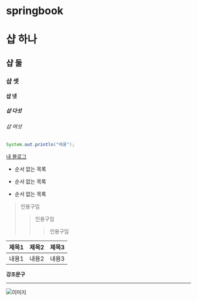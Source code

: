 # springbook

# 샵 하나
## 샵 둘
### 샵 셋
#### 샵 넷
##### 샵 다섯
###### 샵 여섯

``` JAVA
System.out.println("메롱");
```

[내 블로그](https://yaongdaong.tistory.com/)

* 순서 없는 목록
- 순서 없는 목록
+ 순서 없는 목록

> 인용구임
>> 인용구임
>>> 인용구임

| 제목1 | 제목2 | 제목3 |
|---|---|---|
| 내용1 | 내용2 | 내용3 |

**강조문구**

-------

![이미지](https://interactive-examples.mdn.mozilla.net/media/cc0-images/grapefruit-slice-332-332.jpg)
